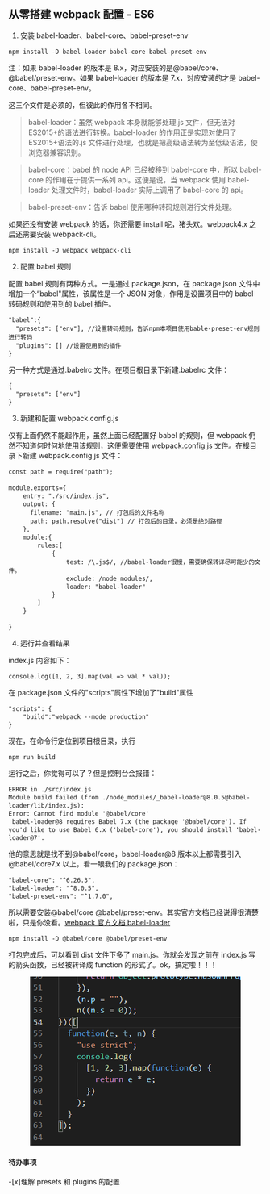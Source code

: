 ## 从零搭建 webpack 配置 - ES6

1. 安装 babel-loader、babel-core、babel-preset-env

```
npm install -D babel-loader babel-core babel-preset-env
```

注：如果 babel-loader 的版本是 8.x，对应安装的是@babel/core、@babel/preset-env。如果 babel-loader 的版本是 7.x，对应安装的才是 babel-core、babel-preset-env。

这三个文件是必须的，但彼此的作用各不相同。

> babel-loader：虽然 webpack 本身就能够处理.js 文件，但无法对 ES2015+的语法进行转换。babel-loader 的作用正是实现对使用了 ES2015+语法的.js 文件进行处理，也就是把高级语法转为至低级语法，使浏览器兼容识别。  

> babel-core：babel 的 node API 已经被移到 babel-core 中，所以 babel-core 的作用在于提供一系列 api。这便是说，当 webpack 使用 babel-loader 处理文件时，babel-loader 实际上调用了 babel-core 的 api。  

> babel-preset-env：告诉 babel 使用哪种转码规则进行文件处理。

如果还没有安装 webpack 的话，你还需要 install 呢，猪头欢。webpack4.x 之后还需要安装 webpack-cli。

```
npm install -D webpack webpack-cli
```

2. 配置 babel 规则

配置 babel 规则有两种方式。一是通过 package.json，在 package.json 文件中增加一个“babel"属性，该属性是一个 JSON 对象，作用是设置项目中的 babel 转码规则和使用到的 babel 插件。

```
"babel":{
  "presets": ["env"], //设置转码规则，告诉npm本项目使用bable-preset-env规则进行转码
  "plugins": [] //设置使用到的插件
}
```

另一种方式是通过.babelrc 文件。在项目根目录下新建.babelrc 文件：

```
{
  "presets": ["env"]
}
```

3. 新建和配置 webpack.config.js

仅有上面仍然不能起作用，虽然上面已经配置好 babel 的规则，但 webpack 仍然不知道何时何地使用该规则，这便需要使用 webpack.config.js 文件。在根目录下新建 webpack.config.js 文件：

```
const path = require("path");

module.exports={
    entry: "./src/index.js",
    output: {
      filename: "main.js", // 打包后的文件名称
      path: path.resolve("dist") // 打包后的目录，必须是绝对路径
    },
    module:{
        rules:[
            {
                test: /\.js$/, //babel-loader很慢，需要确保转译尽可能少的文件。
                exclude: /node_modules/,
                loader: "babel-loader"
            }
        ]
    }

}
```

4. 运行并查看结果

index.js 内容如下：

```
console.log([1, 2, 3].map(val => val * val));
```

在 package.json 文件的"scripts"属性下增加了"build"属性

```
"scripts": {
    "build":"webpack --mode production"
}
```

现在，在命令行定位到项目根目录，执行

```
npm run build
```

运行之后，你觉得可以了？但是控制台会报错：

```
ERROR in ./src/index.js
Module build failed (from ./node_modules/_babel-loader@8.0.5@babel-loader/lib/index.js):
Error: Cannot find module '@babel/core'
 babel-loader@8 requires Babel 7.x (the package '@babel/core'). If you'd like to use Babel 6.x ('babel-core'), you should install 'babel-loader@7'.
```

他的意思就是找不到@babel/core，babel-loader@8 版本以上都需要引入@babel/core7.x 以上，看一眼我们的 package.json：

```
"babel-core": "^6.26.3",
"babel-loader": "^8.0.5",
"babel-preset-env": "^1.7.0",
```

所以需要安装@babel/core @babel/preset-env。其实官方文档已经说得很清楚啦，只是你没看。[webpack 官方文档 babel-loader](https://webpack.docschina.org/loaders/babel-loader/#%E4%B8%AD%E6%96%87%E6%96%87%E6%A1%A3)

```
npm install -D @babel/core @babel/preset-env
```

打包完成后，可以看到 dist 文件下多了 main.js。你就会发现之前在 index.js 写的箭头函数，已经被转译成 function 的形式了。ok，搞定啦！！！

<div align="center"> <img src="./docs/main.png"/> </div>

#### 待办事项

-[x]理解 presets 和 plugins 的配置
